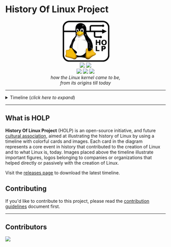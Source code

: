 # History Of Linux Project
<p align="center">
    <img src="./.github/HOLP-v1.png" width="150"> </br>
    <img src="https://img.shields.io/badge/License-CC%20BY%20SA%204.0-lightgrey.svg">
    <img src="https://img.shields.io/badge/Open%20Source-%E2%9D%A4-red.svg"> </br>
    <img src="https://img.shields.io/badge/contributions-welcome-brightgreen.svg">
    <img src="https://img.shields.io/github/last-commit/MarkGotLasagna/hol">
    <img src="https://img.shields.io/github/v/release/MarkGotLasagna/hol?include_prereleases">
    </br>
    <i>how the Linux kernel came to be,</i> </br>
    <i>from its origins till today</i>
</p>

---
<details>
<summary>Timeline (<i>click here to expand</i>)</summary>
<br>
<img src="./.github/Timeline.png">
</details>

---

## What is HOLP
__History Of Linux Project__ (HOLP) is an open-source initiative, and future
[cultural association](https://it.wikipedia.org/wiki/Associazionismo_culturale), aimed at illustrating the
history of Linux by using a timeline with colorful cards and images. Each card in the diagram
represents a core event in history that contributed to the creation of Linux and to what Linux
is, today. Images placed above the timeline illustrate important figures,
logos belonging to companies or organizations that helped directly or passively with the
creation of Linux.

Visit the [releases page](https://github.com/MarkGotLasagna/holp/releases) to download the latest timeline.

## Contributing

If you'd like to contribute to this project, please read the [contribution guidelines](./CONTRIBUTING.md) document first.

---

## Contributors
<a href="https://github.com/MarkGotLasagna/holp/graphs/contributors">
  <img src="https://contrib.rocks/image?repo=MarkGotLasagna/holp" />
</a>
